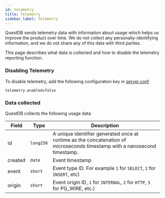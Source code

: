 ```yaml
---
id: telemetry
title: Telemetry
sidebar_label: Telemetry
---
```

QuestDB sends telemetry data with information about usage 
which helps us improve the product over time. We do not collect any personally-identifying information, and we do not share any of this data 
with third parties.

This page describes what data is collected and how to disable the telemetry reporting function.

### Disabling Telemetry
To disable telemetry, add the following configuration key in [server.conf](serverConf.md)
```shell script title="Disabling Telemetry"
telemetry.enabled=false
```

### Data collected
QuestDB collects the following usage data

| Field | Type | Description |
|---|---|---|
|id| `long256` | A unique identifier generated once at runtime as the concatenation of microseconds timestamp with a nanosecond timestamp. |
|created | `date`| Event timestamp |
| event | `short` | Event type ID. For example `1` for `SELECT`, `2` for `INSERT`, etc) |
| origin | `short` | Event origin ID, `1` for `INTERNAL`, `2` for `HTTP`, `3` for PG_WIRE, etc.)| 